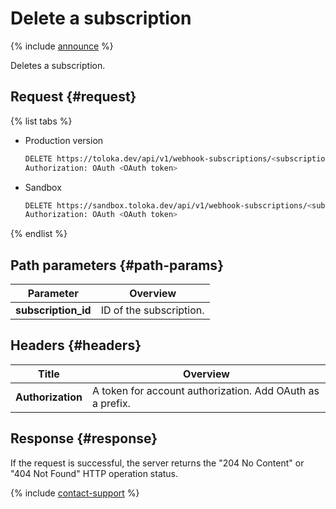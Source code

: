# Delete a subscription

{% include [announce](../_includes/announce.md) %}

Deletes a subscription.

## Request {#request}

{% list tabs %}

- Production version

    ```bash
    DELETE https://toloka.dev/api/v1/webhook-subscriptions/<subscription_id>
    Authorization: OAuth <OAuth token>
    ```

- Sandbox

    ```bash
    DELETE https://sandbox.toloka.dev/api/v1/webhook-subscriptions/<subscription_id>
    Authorization: OAuth <OAuth token>
    ```

{% endlist %}

## Path parameters {#path-params}

Parameter | Overview
----- | -----
**subscription_id** | ID of the subscription.

## Headers {#headers}

Title | Overview
----- | -----
**Authorization** | A token for account authorization. Add OAuth as a prefix.

## Response {#response}

If the request is successful, the server returns the "204 No Content" or "404 Not Found" HTTP operation status.

{% include [contact-support](../../guide/_includes/contact-support.md) %}